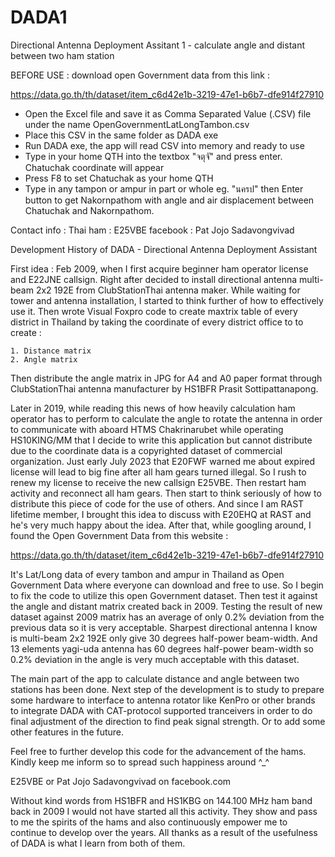 # DADA1
Directional Antenna Deployment Assitant 1 - calculate angle and distant between two ham station

BEFORE USE : download open Government data from this link : 

https://data.go.th/th/dataset/item_c6d42e1b-3219-47e1-b6b7-dfe914f27910

- Open the Excel file and save it as Comma Separated Value (.CSV) file under the name OpenGovernmentLatLongTambon.csv
- Place this CSV in the same folder as DADA exe
- Run DADA exe, the app will read CSV into memory and ready to use
- Type in your home QTH into the textbox "จตุจั" and press enter. Chatuchak coordinate will appear
- Press F8 to set Chatuchak as your home QTH
- Type in any tampon or ampur in part or whole eg. "นครป" then Enter button to get Nakornpathom with angle and air displacement between Chatuchak and Nakornpathom.

Contact info :  Thai ham : E25VBE 
                facebook : Pat Jojo Sadavongvivad


Development History of DADA - Directional Antenna Deployment Assistant

First idea : Feb 2009, when I first acquire beginner ham operator license and E22JNE callsign.  Right after 
decided to install directional antenna multi-beam 2x2 192E from ClubStationThai antenna maker. While waiting 
for tower and antenna installation, I started to think further of how to effectively use it. Then wrote Visual Foxpro
code to create maxtrix table of every district in Thailand by taking the coordinate of every district office to to 
create :

    1. Distance matrix
    2. Angle matrix

Then distribute the angle matrix in JPG for A4 and A0 paper format through ClubStationThai antenna manufacturer by 
HS1BFR Prasit Sottipattanapong.

Later in 2019, while reading this news of how heavily calculation ham operator has to perform to calculate 
the angle to rotate the antenna in order to communicate with aboard HTMS Chakrinarubet while operating HS10KING/MM
that I decide to write this application but cannot distribute due to the coordinate data is a copyrighted dataset of 
commercial organization.  Just early July 2023 that E20FWF warned me about expired license will lead to big 
fine after all ham gears turned illegal.  So I rush to renew my license to receive the new callsign E25VBE.  Then
restart ham activity and reconnect all ham gears. Then start to think seriously of how to distribute this piece of 
code for the use of others.  And since I am RAST lifetime member, I brought this idea to discuss with E20EHQ at RAST 
and he's very much happy about the idea.  After that, while googling around, I found the Open Government Data from 
this website :

https://data.go.th/th/dataset/item_c6d42e1b-3219-47e1-b6b7-dfe914f27910

It's Lat/Long data of every tambon and ampur in Thailand as Open Government Data where everyone can download and 
free to use.  So I begin to fix the code to utilize this open Government dataset. Then test it against the angle
and distant matrix created back in 2009.  Testing the result of new dataset against 2009 matrix has an average of
only 0.2% deviation from the previous data so it is very acceptable.  Sharpest directional antenna I know is 
multi-beam 2x2 192E only give 30 degrees half-power beam-width. And 13 elements yagi-uda antenna has 60 degrees 
half-power beam-width so 0.2% deviation in the angle is very much acceptable with this dataset.

The main part of the app to calculate distance and angle between two stations has been done.  Next step of the 
development is to study to prepare some hardware to interface to antenna rotator like KenPro or other brands to 
integrate DADA with CAT-protocol supported tranceivers in order to do final adjustment of the direction to find 
peak signal strength.  Or to add some other features in the future.

Feel free to further develop this code for the advancement of the hams.  Kindly keep me inform so to spread 
such happiness around ^_^

E25VBE or Pat Jojo Sadavongvivad on facebook.com

Without kind words from HS1BFR and HS1KBG on 144.100 MHz ham band back in 2009 I would not have started all this
activity.  They show and pass to me the spirits of the hams and also continuously empower me to continue to develop 
over the years.  All thanks as a result of the usefulness of DADA is what I learn from both of them.
